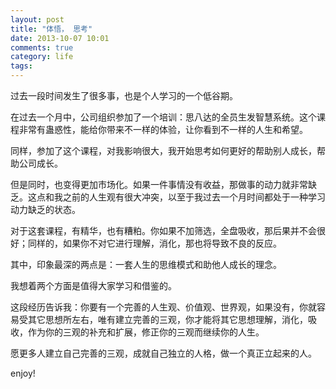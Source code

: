 ```yaml
---
layout: post
title: "体悟， 思考"
date: 2013-10-07 10:01
comments: true
category: life
tags:
---
```



过去一段时间发生了很多事，也是个人学习的一个低谷期。

在过去一个月中，公司组织参加了一个培训：思八达的全员生发智慧系统。这个课程非常有蛊惑性，能给你带来不一样的体验，让你看到不一样的人生和希望。

同样，参加了这个课程，对我影响很大，我开始思考如何更好的帮助别人成长，帮助公司成长。

但是同时，也变得更加市场化。如果一件事情没有收益，那做事的动力就非常缺乏。这点和我之前的人生观有很大冲突，以至于我过去一个月时间都处于一种学习动力缺乏的状态。

对于这套课程，有精华，也有糟粕。你如果不加筛选，全盘吸收，那后果并不会很好；同样的，如果你不对它进行理解，消化，那也将导致不良的反应。

其中，印象最深的两点是：一套人生的思维模式和助他人成长的理念。

我想着两个方面是值得大家学习和借鉴的。

这段经历告诉我：你要有一个完善的人生观、价值观、世界观，如果没有，你就容易受其它思想所左右，唯有建立完善的三观，你才能将其它思想理解，消化，吸收，作为你的三观的补充和扩展，修正你的三观而继续你的人生。


愿更多人建立自己完善的三观，成就自己独立的人格，做一个真正立起来的人。


enjoy!
